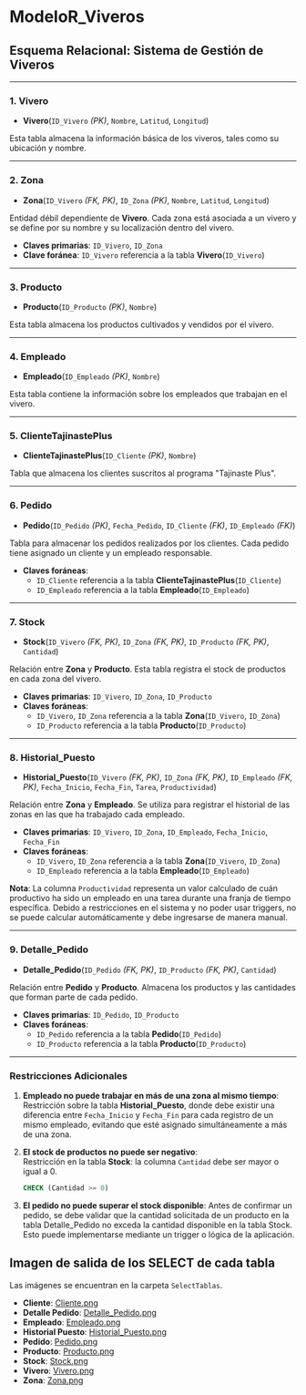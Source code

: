 # ModeloR_Viveros

## Esquema Relacional: Sistema de Gestión de Viveros

---

### 1. Vivero

- **Vivero**(`ID_Vivero` *(PK)*, `Nombre`, `Latitud`, `Longitud`)

Esta tabla almacena la información básica de los viveros, tales como su ubicación y nombre.

---

### 2. Zona

- **Zona**(`ID_Vivero` *(FK, PK)*, `ID_Zona` *(PK)*, `Nombre`, `Latitud`, `Longitud`)

Entidad débil dependiente de **Vivero**. Cada zona está asociada a un vivero y se define por su nombre y su localización dentro del vivero.

- **Claves primarias**: `ID_Vivero`, `ID_Zona`
- **Clave foránea**: `ID_Vivero` referencia a la tabla **Vivero**(`ID_Vivero`)

---

### 3. Producto

- **Producto**(`ID_Producto` *(PK)*, `Nombre`)

Esta tabla almacena los productos cultivados y vendidos por el vivero.

---

### 4. Empleado

- **Empleado**(`ID_Empleado` *(PK)*, `Nombre`)

Esta tabla contiene la información sobre los empleados que trabajan en el vivero.

---

### 5. ClienteTajinastePlus

- **ClienteTajinastePlus**(`ID_Cliente` *(PK)*, `Nombre`)

Tabla que almacena los clientes suscritos al programa "Tajinaste Plus".

---

### 6. Pedido

- **Pedido**(`ID_Pedido` *(PK)*, `Fecha_Pedido`, `ID_Cliente` *(FK)*, `ID_Empleado` *(FK)*)

Tabla para almacenar los pedidos realizados por los clientes. Cada pedido tiene asignado un cliente y un empleado responsable.

- **Claves foráneas**:
  - `ID_Cliente` referencia a la tabla **ClienteTajinastePlus**(`ID_Cliente`)
  - `ID_Empleado` referencia a la tabla **Empleado**(`ID_Empleado`)

---

### 7. Stock

- **Stock**(`ID_Vivero` *(FK, PK)*, `ID_Zona` *(FK, PK)*, `ID_Producto` *(FK, PK)*, `Cantidad`)

Relación entre **Zona** y **Producto**. Esta tabla registra el stock de productos en cada zona del vivero.

- **Claves primarias**: `ID_Vivero`, `ID_Zona`, `ID_Producto`
- **Claves foráneas**:
  - `ID_Vivero`, `ID_Zona` referencia a la tabla **Zona**(`ID_Vivero`, `ID_Zona`)
  - `ID_Producto` referencia a la tabla **Producto**(`ID_Producto`)

---

### 8. Historial_Puesto

- **Historial_Puesto**(`ID_Vivero` *(FK, PK)*, `ID_Zona` *(FK, PK)*, `ID_Empleado` *(FK, PK)*, `Fecha_Inicio`, `Fecha_Fin`, `Tarea`, `Productividad`)

Relación entre **Zona** y **Empleado**. Se utiliza para registrar el historial de las zonas en las que ha trabajado cada empleado.

- **Claves primarias**: `ID_Vivero`, `ID_Zona`, `ID_Empleado`, `Fecha_Inicio`, `Fecha_Fin`
- **Claves foráneas**:
  - `ID_Vivero`, `ID_Zona` referencia a la tabla **Zona**(`ID_Vivero`, `ID_Zona`)
  - `ID_Empleado` referencia a la tabla **Empleado**(`ID_Empleado`)

**Nota**: La columna `Productividad` representa un valor calculado de cuán productivo ha sido un empleado en una tarea durante una franja de tiempo específica. Debido a restricciones en el sistema y no poder usar triggers, no se puede calcular automáticamente y debe ingresarse de manera manual.

---

### 9. Detalle_Pedido

- **Detalle_Pedido**(`ID_Pedido` *(FK, PK)*, `ID_Producto` *(FK, PK)*, `Cantidad`)

Relación entre **Pedido** y **Producto**. Almacena los productos y las cantidades que forman parte de cada pedido.

- **Claves primarias**: `ID_Pedido`, `ID_Producto`
- **Claves foráneas**:
  - `ID_Pedido` referencia a la tabla **Pedido**(`ID_Pedido`)
  - `ID_Producto` referencia a la tabla **Producto**(`ID_Producto`)

---

### Restricciones Adicionales

1. **Empleado no puede trabajar en más de una zona al mismo tiempo**:  
   Restricción sobre la tabla **Historial_Puesto**, donde debe existir una diferencia entre `Fecha_Inicio` y `Fecha_Fin` para cada registro de un mismo empleado, evitando que esté asignado simultáneamente a más de una zona.

2. **El stock de productos no puede ser negativo**:  
   Restricción en la tabla **Stock**: la columna `Cantidad` debe ser mayor o igual a 0.  
   ```sql
   CHECK (Cantidad >= 0)

3. **El pedido no puede superar el stock disponible**:
   Antes de confirmar un pedido, se debe validar que la cantidad solicitada de un producto en la tabla Detalle_Pedido no exceda la         cantidad disponible en la tabla Stock. Esto puede implementarse mediante un trigger o lógica de la aplicación.


## Imagen de salida de los SELECT de cada tabla

 Las imágenes se encuentran en la carpeta `SelectTablas`.

- **Cliente**: [Cliente.png](SelectTablas/Cliente.png)
- **Detalle Pedido**: [Detalle_Pedido.png](SelectTablas/Detalle_Pedido.png)
- **Empleado**: [Empleado.png](SelectTablas/Empleado.png)
- **Historial Puesto**: [Historial_Puesto.png](SelectTablas/Historial_Puesto.png)
- **Pedido**: [Pedido.png](SelectTablas/Pedido.png)
- **Producto**: [Producto.png](SelectTablas/Producto.png)
- **Stock**: [Stock.png](SelectTablas/Stock.png)
- **Vivero**: [Vivero.png](SelectTablas/Vivero.png)
- **Zona**: [Zona.png](SelectTablas/Zona.png)

